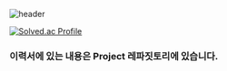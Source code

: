 ![header](https://capsule-render.vercel.app/api?type=slice&color=auto&height=300&section=header&text=Environment%20analyst&fontSize=85)

[![Solved.ac Profile](http://mazassumnida.wtf/api/generate_badge?boj=dawn2503)](https://solved.ac/yoon828990)<br/>

### 이력서에 있는 내용은 Project 레파짓토리에 있습니다.
